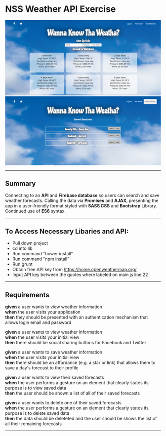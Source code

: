 # NSS Weather API Exercise

![Splashpage](https://raw.githubusercontent.com/mitchellblom/weather/auth/screenshots/weather2.png)
![Splashpage](https://raw.githubusercontent.com/mitchellblom/weather/auth/screenshots/weather3.png)

<hr>

## Summary
Connecting to an **API** and **Firebase database** so users can search and save weather forecasts. Calling the data via **Promises** and **AJAX**, presenting the app in a user-friendly format styled with **SASS CSS** and **Bootstrap** Library. Continued use of **ES6** syntax.

<hr>
 
## To Access Necessary Libaries and API:
 - Pull down project
 - cd into lib
 - Run command "bower install"
 - Run command "npm install"
 - Run grunt
 - Obtain free API key from https://home.openweathermap.org/
 - Input API key between the quotes where labeled on main.js line 22

<hr>

## Requirements

**given** a user wants to view weather information<br/>
**when** the user visits your application<br/>
**then** they should be presented with an authentication mechanism that allows login email and password.

**given** a user wants to view weather information<br/>
**when** the user visits your initial view<br/>
**then** there should be social sharing buttons for Facebook and Twitter

**given** a user wants to save weather information<br/>
**when** the user visits your initial view<br/>
**then** there should be an affordance (e.g. a star or link) that allows them to save a day's forecast to their profile

**given** a user wants to view their saved forecasts<br/>
**when** the user performs a gesture on an element that clearly states its purpose is to view saved data<br/>
**then** the user should be shown a list of all of their saved forecasts

**given** a user wants to delete one of their saved forecasts<br/>
**when** the user performs a gesture on an element that clearly states its purpose is to delete saved data<br/>
**then** the data should be deleteted and the user should be shows the list of all their remaining forecasts

<hr>
